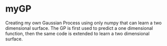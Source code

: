 # myGP
Creating my own Gaussian Process using only numpy that can learn a two dimensional surface. The GP is first used to predict a one dimensional function, then the same code is extended to learn a two dimensional surface.
